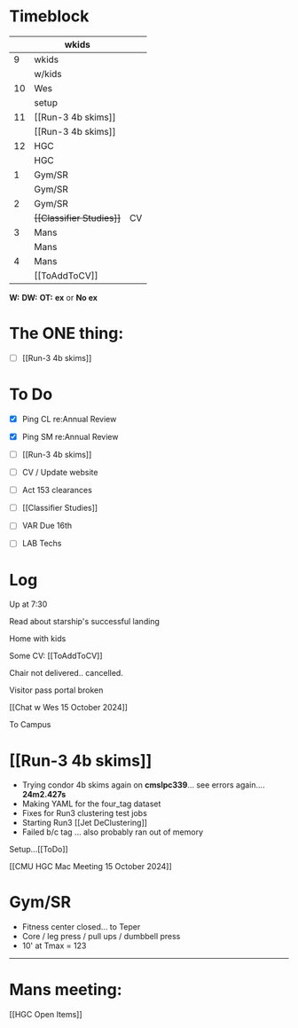 # Timeblock

|     | wkids                      |     |
| --- | -------------------------- | --- |
| 9   | wkids                      |     |
|     | w/kids                     |     |
| 10  | Wes                        |     |
|     | setup                      |     |
| 11  | [[Run-3 4b skims]]         |     |
|     | [[Run-3 4b skims]]         |     |
| 12  | HGC                        |     |
|     | HGC                        |     |
| 1   | Gym/SR                     |     |
|     | Gym/SR                     |     |
| 2   | Gym/SR                     |     |
|     | ~~[[Classifier Studies]]~~ | CV  |
| 3   | Mans                       |     |
|     | Mans                       |     |
| 4   | Mans                       |     |
|     | [[ToAddToCV]]              |     |

**W:**
**DW:**
**OT:**
**ex** or **No ex**

# The ONE thing: 
- [ ] [[Run-3 4b skims]]


# To Do
- [x] Ping CL re:Annual Review
- [x] Ping SM re:Annual Review
- [ ] [[Run-3 4b skims]]
- [ ] CV / Update website
- [ ] Act 153 clearances
- [ ] [[Classifier Studies]]
- [ ] VAR Due 16th
- [ ] LAB Techs


# Log

Up at 7:30 

Read about starship's successful landing

Home with kids

Some CV: [[ToAddToCV]]

Chair not delivered.. cancelled.

Visitor pass portal broken

[[Chat w Wes 15 October 2024]]

To Campus

# [[Run-3 4b skims]]
- Trying condor 4b skims again on **cmslpc339**... see errors again.... **24m2.427s**
- Making YAML for the four_tag dataset
- Fixes for Run3 clustering test jobs
- Starting Run3 [[Jet DeClustering]]
- Failed b/c tag ... also probably ran out of memory


Setup...[[ToDo]]


[[CMU HGC Mac Meeting 15 October 2024]]

# Gym/SR
- Fitness center closed... to Teper
- Core / leg press / pull ups / dumbbell press
- 10' at Tmax = 123


---
# Mans meeting:
[[HGC Open Items]]